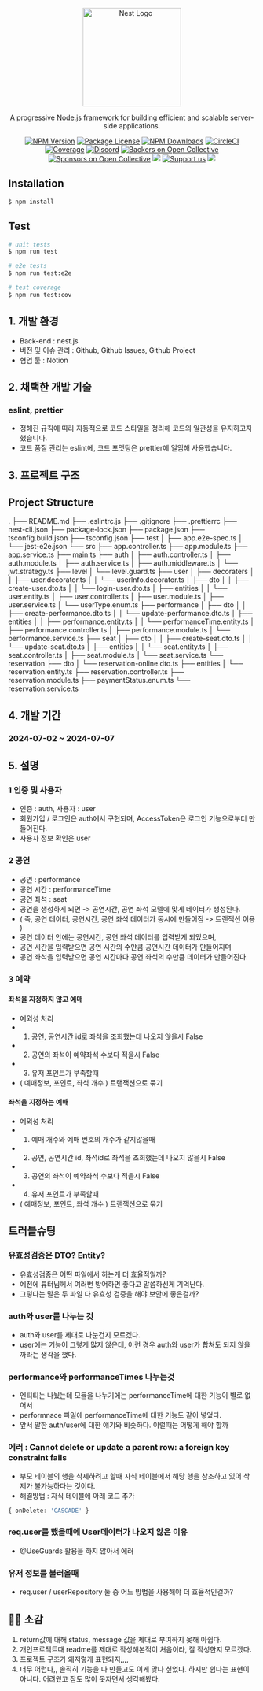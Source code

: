 <p align="center">
  <a href="http://nestjs.com/" target="blank"><img src="https://nestjs.com/img/logo-small.svg" width="200" alt="Nest Logo" /></a>
</p>

[circleci-image]: https://img.shields.io/circleci/build/github/nestjs/nest/master?token=abc123def456
[circleci-url]: https://circleci.com/gh/nestjs/nest

  <p align="center">A progressive <a href="http://nodejs.org" target="_blank">Node.js</a> framework for building efficient and scalable server-side applications.</p>
    <p align="center">
<a href="https://www.npmjs.com/~nestjscore" target="_blank"><img src="https://img.shields.io/npm/v/@nestjs/core.svg" alt="NPM Version" /></a>
<a href="https://www.npmjs.com/~nestjscore" target="_blank"><img src="https://img.shields.io/npm/l/@nestjs/core.svg" alt="Package License" /></a>
<a href="https://www.npmjs.com/~nestjscore" target="_blank"><img src="https://img.shields.io/npm/dm/@nestjs/common.svg" alt="NPM Downloads" /></a>
<a href="https://circleci.com/gh/nestjs/nest" target="_blank"><img src="https://img.shields.io/circleci/build/github/nestjs/nest/master" alt="CircleCI" /></a>
<a href="https://coveralls.io/github/nestjs/nest?branch=master" target="_blank"><img src="https://coveralls.io/repos/github/nestjs/nest/badge.svg?branch=master#9" alt="Coverage" /></a>
<a href="https://discord.gg/G7Qnnhy" target="_blank"><img src="https://img.shields.io/badge/discord-online-brightgreen.svg" alt="Discord"/></a>
<a href="https://opencollective.com/nest#backer" target="_blank"><img src="https://opencollective.com/nest/backers/badge.svg" alt="Backers on Open Collective" /></a>
<a href="https://opencollective.com/nest#sponsor" target="_blank"><img src="https://opencollective.com/nest/sponsors/badge.svg" alt="Sponsors on Open Collective" /></a>
  <a href="https://paypal.me/kamilmysliwiec" target="_blank"><img src="https://img.shields.io/badge/Donate-PayPal-ff3f59.svg"/></a>
    <a href="https://opencollective.com/nest#sponsor"  target="_blank"><img src="https://img.shields.io/badge/Support%20us-Open%20Collective-41B883.svg" alt="Support us"></a>
  <a href="https://twitter.com/nestframework" target="_blank"><img src="https://img.shields.io/twitter/follow/nestframework.svg?style=social&label=Follow"></a>
</p>
  <!--[![Backers on Open Collective](https://opencollective.com/nest/backers/badge.svg)](https://opencollective.com/nest#backer)
  [![Sponsors on Open Collective](https://opencollective.com/nest/sponsors/badge.svg)](https://opencollective.com/nest#sponsor)-->




## Installation

```bash
$ npm install
```

## Test

```bash
# unit tests
$ npm run test

# e2e tests
$ npm run test:e2e

# test coverage
$ npm run test:cov
```
## 1. 개발 환경
- Back-end : nest.js
- 버전 및 이슈 관리 : Github, Github Issues, Github Project
- 협업 툴 : Notion


## 2. 채택한 개발 기술
### eslint, prettier
- 정해진 규칙에 따라 자동적으로 코드 스타일을 정리해 코드의 일관성을 유지하고자 했습니다.
- 코드 품질 관리는 eslint에, 코드 포맷팅은 prettier에 일임해 사용했습니다.


## 3. 프로젝트 구조
## Project Structure

.
├── README.md
├── .eslintrc.js
├── .gitignore 
├── .prettierrc
├── nest-cli.json
├── package-lock.json
├── package.json
├── tsconfig.build.json
├── tsconfig.json
├── test
│   ├── app.e2e-spec.ts
│   └── jest-e2e.json
└── src
    ├── app.controller.ts
    ├── app.module.ts
    ├── app.service.ts
    ├── main.ts
    ├── auth
    │   ├── auth.controller.ts
    │   ├── auth.module.ts
    │   ├── auth.service.ts
    │   ├── auth.middleware.ts
    │   └── jwt.strategy.ts
    ├── level
    │   └── level.guard.ts
    ├── user
    │   ├── decoraters
    │   │   ├── user.decorator.ts
    │   │   └── userInfo.decorator.ts
    │   ├── dto
    │   │   ├── create-user.dto.ts
    │   │   └── login-user.dto.ts
    │   ├── entities
    │   │   └── user.entity.ts
    │   ├── user.controller.ts
    │   ├── user.module.ts
    │   ├── user.service.ts
    │   └── userType.enum.ts
    ├── performance
    │   ├── dto
    │   │   ├── create-performance.dto.ts
    │   │   └── update-performance.dto.ts
    │   ├── entities
    │   │   ├── performance.entity.ts
    │   │   └── performanceTime.entity.ts
    │   ├── performance.controller.ts
    │   ├── performance.module.ts
    │   └── performance.service.ts
    ├── seat
    │   ├── dto
    │   │   ├── create-seat.dto.ts
    │   │   └── update-seat.dto.ts
    │   ├── entities
    │   │   └── seat.entity.ts
    │   ├── seat.controller.ts
    │   ├── seat.module.ts
    │   └── seat.service.ts
    └── reservation
        ├── dto
        │   └── reservation-online.dto.ts
        ├── entities
        │   └── reservation.entity.ts
        ├── reservation.controller.ts
        ├── reservation.module.ts
        ├── paymentStatus.enum.ts
        └── reservation.service.ts


     
## 4. 개발 기간
### 2024-07-02 ~ 2024-07-07

## 5. 설명
### 1 인증 및 사용자
- 인증 : auth, 사용자 : user
- 회원가입 / 로그인은 auth에서 구현되며, AccessToken은 로그인 기능으로부터 만들어진다.
- 사용자 정보 확인은 user
  
### 2 공연
- 공연 : performance
- 공연 시간 : performanceTime
- 공연 좌석 : seat
- 공연을 생성하게 되면 -> 공연시간, 공연 좌석 모델에 맞게 데이터가 생성된다.
- ( 즉, 공연 데이터, 공연시간, 공연 좌석 데이터가 동시에 만들어짐 -> 트랜잭션 이용 )
- 공연 데이터 안에는 공연시간, 공연 좌석 데이터를 입력받게 되있으며,
- 공연 시간을 입력받으면 공연 시간의 수만큼 공연시간 데이터가 만들어지며
- 공연 좌석을 입력받으면 공연 시간마다 공연 좌석의 수만큼 데이터가 만들어진다.

### 3 예약
#### 좌석을 지정하지 않고 예매
- 예외성 처리
- 1. 공연, 공연시간 id로 좌석을 조회했는데 나오지 않을시 False
- 2. 공연의 좌석이 예약좌석 수보다 적을시 False
- 3. 유저 포인트가 부족할때
- ( 예매정보, 포인트, 좌석 개수 ) 트랜잭션으로 묶기

#### 좌석을 지정하는 예매
- 예외성 처리
- 1. 예매 개수와 예매 번호의 개수가 같지않을때
- 2. 공연, 공연시간 id, 좌석id로 좌석을 조회했는데 나오지 않을시 False
- 3. 공연의 좌석이 예약좌석 수보다 적을시 False
- 4. 유저 포인트가 부족할때
- ( 예매정보, 포인트, 좌석 개수 ) 트랜잭션으로 묶기
  

## 트러블슈팅
### 유효성검증은 DTO? Entity?
- 유효성검증은 어떤 파일에서 하는게 더 효율적일까?
- 예전에 튜터님께서 여러번 방어하면 좋다고 말씀하신게 기억난다.
- 그렇다는 말은 두 파일 다 유효성 검증을 해야 보안에 좋은걸까?

### auth와 user를 나누는 것
- auth와 user를 제대로 나눈건지 모르겠다.
- user에는 기능이 그렇게 많지 않은데, 이런 경우 auth와 user가 합쳐도 되지 않을까라는 생각을 했다.

### performance와 performanceTimes 나누는것
- 엔티티는 나눴는데 모듈을 나누기에는 performanceTime에 대한 기능이 별로 없어서
- performnace 파일에 performanceTime에 대한 기능도 같이 넣었다.
- 앞서 말한 auth/user에 대한 얘기와 비슷하다. 이럴때는 어떻게 해야 할까

### 에러 : Cannot delete or update a parent row: a foreign key constraint fails 
- 부모 테이블의 행을 삭제하려고 할때 자식 테이블에서 해당 행을 참조하고 있어 삭제가 불가능하다는 것이다.
- 해결방법 : 자식 테이블에 아래 코드 추가
```ts
{ onDelete: 'CASCADE' }
```

### req.user를 했을때에 User데이터가 나오지 않은 이유
- @UseGuards 활용을 하지 않아서 에러

### 유저 정보를 불러올때
- req.user / userRepository 둘 중 어느 방법을 사용해야 더 효율적인걸까?

## 🙋‍♀️ 소감
1. return값에 대해 status, message 값을 제대로 부여하지 못해 아쉽다.
2. 개인프로젝트때 readme를 제대로 작성해본적이 처음이라, 잘 작성한지 모르겠다.
3. 프로젝트 구조가 왜저렇게 표현되지,,,,
4. 너무 어렵다,, 솔직히 기능을 다 만들고도 이게 맞나 싶었다. 하지만 쉽다는 표현이 아니다. 어려웠고 잠도 많이 못자면서 생각해봤다.
  


